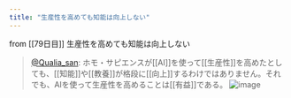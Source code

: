 ```yaml
---
title: "生産性を高めても知能は向上しない"
---
```


from [[79日目]]
生産性を高めても知能は向上しない
> [@Qualia_san](https://twitter.com/Qualia_san/status/1633097282710020096?s=20): ホモ・サピエンスが[[AI]]を使って[[生産性]]を高めたとしても、[[知能]]や[[教養]]が格段に[[向上]]するわけではありません。それでも、AIを使って生産性を高めることは[[有益]]である。
> ![image](https://pbs.twimg.com/media/FqntSy8XgAMPmhH.png)

